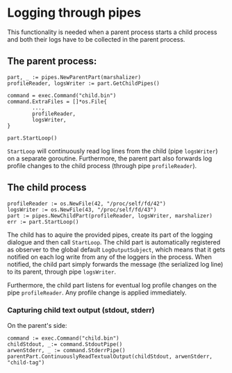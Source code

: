 # Logging through pipes

This functionality is needed when a parent process starts a child process and both their logs have to be collected in the parent process.

## The parent process:

```
part, _ := pipes.NewParentPart(marshalizer)
profileReader, logsWriter := part.GetChildPipes()

command = exec.Command("child.bin")
command.ExtraFiles = []*os.File{
		...,
		profileReader,
		logsWriter,
}

part.StartLoop()
```

`StartLoop` will continuously read log lines from the child  (pipe `logsWriter`) on a separate goroutine. Furthermore, the parent part also forwards log profile changes to the child process (through pipe `profileReader`).

## The child process

```
profileReader := os.NewFile(42, "/proc/self/fd/42")
logsWriter := os.NewFile(43, "/proc/self/fd/43")
part := pipes.NewChildPart(profileReader, logsWriter, marshalizer)
err := part.StartLoop()
```

The child has to aquire the provided pipes, create its part of the logging dialogue and then call `StartLoop`.
The child part is automatically registered as observer to the global default `LogOutputSubject`, which means that it gets notified on each log write from any of the loggers in the process. When notified, the child part simply forwards the message (the serialized log line) to its parent, through pipe `logsWriter`. 

Furthermore, the child part listens for eventual log profile changes on the pipe `profileReader`. Any profile change is applied immediately.

### Capturing child text output (stdout, stderr)

On the parent's side:

```
command := exec.Command("child.bin")
childStdout, _:= command.StdoutPipe()
arwenStderr, _ := command.StderrPipe()
parentPart.ContinuouslyReadTextualOutput(childStdout, arwenStderr, "child-tag")
```
